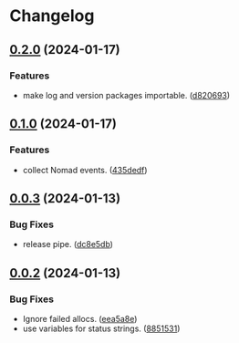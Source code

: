 # Changelog

## [0.2.0](https://github.com/n6g7/nomtail/compare/v0.1.0...v0.2.0) (2024-01-17)


### Features

* make log and version packages importable. ([d820693](https://github.com/n6g7/nomtail/commit/d820693e1e1ca15a49edc0d68c3011a9222ca4f9))

## [0.1.0](https://github.com/n6g7/nomtail/compare/v0.0.3...v0.1.0) (2024-01-17)


### Features

* collect Nomad events. ([435dedf](https://github.com/n6g7/nomtail/commit/435dedfcc2b1aeb8134c936fe888b78f6b509f28))

## [0.0.3](https://github.com/n6g7/nomtail/compare/v0.0.2...v0.0.3) (2024-01-13)


### Bug Fixes

* release pipe. ([dc8e5db](https://github.com/n6g7/nomtail/commit/dc8e5dbd9a0babc1763c6fceae5efaaed6cee4ab))

## [0.0.2](https://github.com/n6g7/nomtail/compare/v0.0.1...v0.0.2) (2024-01-13)


### Bug Fixes

* Ignore failed allocs. ([eea5a8e](https://github.com/n6g7/nomtail/commit/eea5a8ed634ff7799eeebab993f78239280778de))
* use variables for status strings. ([8851531](https://github.com/n6g7/nomtail/commit/8851531aeeba983468d41fa2bd0ddb94acc7497e))
